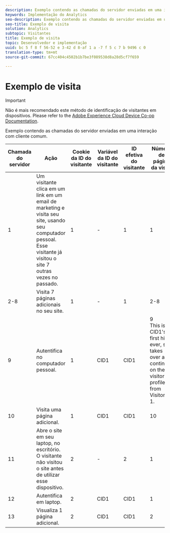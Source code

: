 ```yaml
---
description: Exemplo contendo as chamadas do servidor enviadas em uma interação com cliente comum.
keywords: Implementação do Analytics
seo-description: Exemplo contendo as chamadas do servidor enviadas em uma interação com cliente comum.
seo-title: Exemplo de visita
solution: Analytics
subtopic: Visitantes
title: Exemplo de visita
topic: Desenvolvedor e implementação
uuid: bc 5 f 8 f 56-52 e 3-42 d 8-af 1 a -7 f 5 c 7 b 9496 c 0
translation-type: tm+mt
source-git-commit: 67cc404c4502b1b7be3f089538d8a28d5cf7f659

---
```



# Exemplo de visita

>[!IMPORTANT]
>
>Não é mais recomendado este método de identificação de visitantes em dispositivos. Please refer to the [Adobe Experience Cloud Device Co-op Documentation](https://marketing.adobe.com/resources/help/en_US/mcdc/).

Exemplo contendo as chamadas do servidor enviadas em uma interação com cliente comum.

| Chamada do servidor | Ação | Cookie da ID do visitante | Variável da ID do visitante | ID efetiva do visitante | Número de página da visita | Número da visita |
|--- |--- |--- |--- |--- |--- |--- |
| 1 | Um visitante clica em um link em um email de marketing e visita seu site, usando seu computador pessoal. Esse visitante já visitou o site 7 outras vezes no passado. | 1 | - | 1 | 1 | 8 |
| 2-8 | Visita 7 páginas adicionais no seu site. | 1 | - | 1 | 2-8 | 8 |
| 9 | Autentifica no computador pessoal. | 1 | CID1 | CID1 | 9 <br>This is CID1&#39;s first hit ever, so it takes over and continues on the visitor profile from Visitor ID 1.</br> | 8 |
| 10 | Visita uma página adicional. | 1 | CID1 | CID1 | 10 | 8 |
| 11 | Abre o site em seu laptop, no escritório. O visitante não visitou o site antes de utilizar esse dispositivo. | 2 | - | 2 | 1 | 1 |
| 12 | Autentifica em laptop. | 2 | CID1 | CID1 | 1 | 9 |
| 13 | Visualiza 1 página adicional. | 2 | CID1 | CID1 | 2 | 9 |